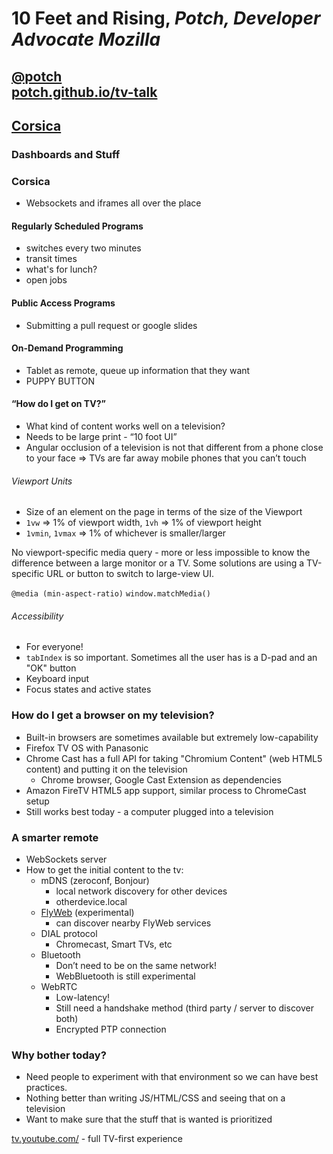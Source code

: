 # 10 Feet and Rising, *Potch, Developer Advocate Mozilla*

## [@potch](https://twitter.com/potch) <br> [potch.github.io/tv-talk](https://potch.github.io/tv-talk)

## [Corsica](https://github.com/mozilla/corsica)

### Dashboards and Stuff

### Corsica
- Websockets and iframes all over the place

#### Regularly Scheduled Programs
- switches every two minutes
- transit times
- what's for lunch?
- open jobs

#### Public Access Programs
- Submitting a pull request or google slides

#### On-Demand Programming
- Tablet as remote, queue up information that they want
- PUPPY BUTTON

#### “How do I get on TV?”
- What kind of content works well on a television?
- Needs to be large print - “10 foot UI”
- Angular occlusion of a television is not that different from a phone close to your face => TVs are far away mobile phones that you can’t touch

###### Viewport Units
- Size of an element on the page in terms of the size of the Viewport
- `1vw` => 1% of viewport width, `1vh` => 1% of viewport height
- `1vmin`, `1vmax` => 1% of whichever is smaller/larger

No viewport-specific media query - more or less impossible to know the difference between a large monitor or a TV. Some solutions are using a TV-specific URL or button to switch to large-view UI.

`@media (min-aspect-ratio)`
`window.matchMedia()`

###### Accessibility
- For everyone!
- `tabIndex` is so important. Sometimes all the user has is a D-pad and an "OK" button
- Keyboard input
- Focus states and active states

### How do I get a browser on my television?
- Built-in browsers are sometimes available but extremely low-capability
- Firefox TV OS with Panasonic
- Chrome Cast has a full API for taking "Chromium Content" (web HTML5 content) and putting it on the television
  - Chrome browser, Google Cast Extension as dependencies
- Amazon FireTV HTML5 app support, similar process to ChromeCast setup
- Still works best today - a computer plugged into a television

### A smarter remote
- WebSockets server
- How to get the initial content to the tv:
  - mDNS (zeroconf, Bonjour)
    - local network discovery for other devices
    - otherdevice.local
  - [FlyWeb](https://wiki.mozilla.org/FlyWeb) (experimental)
    - can discover nearby FlyWeb services
  - DIAL protocol
    - Chromecast, Smart TVs, etc
  - Bluetooth
    - Don’t need to be on the same network!
    - WebBluetooth is still experimental
  - WebRTC
    - Low-latency!
    - Still need a handshake method (third party / server to discover both)
    - Encrypted PTP connection

### Why bother today?
- Need people to experiment with that environment so we can have best practices.
- Nothing better than writing JS/HTML/CSS and seeing that on a television
- Want to make sure that the stuff that is wanted is prioritized

[tv.youtube.com/](http://tv.youtube.com/) - full TV-first experience
